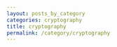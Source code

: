 ```yaml
---
layout: posts_by_category
categories: cryptography
title: cryptography
permalink: /category/cryptography
---
```

